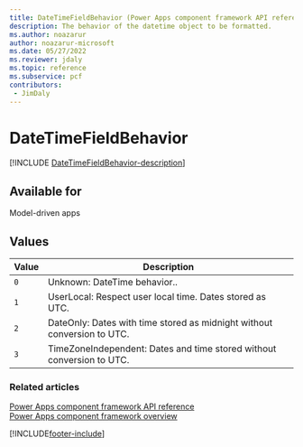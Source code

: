 ```yaml
---
title: DateTimeFieldBehavior (Power Apps component framework API reference)| Microsoft Docs
description: The behavior of the datetime object to be formatted.
ms.author: noazarur
author: noazarur-microsoft
ms.date: 05/27/2022
ms.reviewer: jdaly
ms.topic: reference
ms.subservice: pcf
contributors:
 - JimDaly
---
```


# DateTimeFieldBehavior

[!INCLUDE [DateTimeFieldBehavior-description](includes/datetimefieldbehavior-description.md)]

## Available for

Model-driven apps

## Values

| Value | Description                                                             |
| ----- | ----------------------------------------------------------------------- |
| `0`   | Unknown: DateTime behavior..                                             |
| `1`   | UserLocal: Respect user local time. Dates stored as UTC.                 |
| `2`   | DateOnly: Dates with time stored as midnight without conversion to UTC. |
| `3`   | TimeZoneIndependent: Dates and time stored without conversion to UTC.    |

### Related articles

[Power Apps component framework API reference](../reference/index.md)<br/>
[Power Apps component framework overview](../overview.md)

[!INCLUDE[footer-include](../../../includes/footer-banner.md)]
